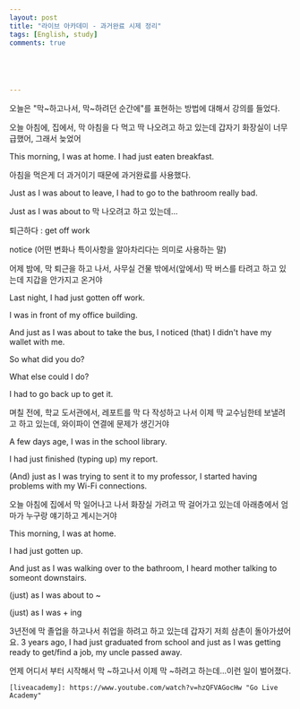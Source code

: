 ```yaml
---
layout: post
title: "라이브 아카데미 - 과거완료 시제 정리"
tags: [English, study]
comments: true





---
```


오늘은 "막~하고나서, 막~하려던 순간에"를 표현하는 방법에 대해서 강의를 들었다.

오늘 아침에, 집에서, 막 아침을 다 먹고 딱 나오려고 하고 있는데 갑자기 화장실이 너무 급했어, 그래서 늦었어

This morning, I was at home. I had just eaten breakfast.

아침을 먹은게 더 과거이기 때문에 과거완료를 사용했다.

Just as I was about to leave, I had to go to the bathroom really bad.

Just as I was about to 막 나오려고 하고 있는데...



퇴근하다 : get off work

notice (어떤 변화나 특이사항을 알아차리다는 의미로 사용하는 말)

어제 밤에, 막 퇴근을 하고 나서, 사무실 건물 밖에서(앞에서) 딱 버스를 타려고 하고 있는데 지갑을 안가지고 온거야

Last night, I had just gotten off work.

I was in front of my office building.

And just as I was about to take the bus, I noticed (that) I didn't have my wallet with me.



So what did you do? 

What else could I do?

I had to go back up to get it.



며칠 전에, 학교 도서관에서, 레포트를 막 다 작성하고 나서 이제 딱 교수님한테 보낼려고 하고 있는데, 와이파이 연결에 문제가 생긴거야

A few days age, I was in the school library.

I had just finished (typing up) my report.

(And) just as I was trying to sent it to my professor, I started having problems with my Wi-Fi connections.



오늘 아침에 집에서 막 일어나고 나서 화장실 가려고 딱 걸어가고 있는데 아래층에서 엄마가 누구랑 얘기하고 계시는거야

This morning, I was at home.

I had just gotten up.

And just as I was walking over to the bathroom, I heard mother talking to someont downstairs.

(just) as I was about to ~

(just) as I was + ing



3년전에 막 졸업을 하고나서 취업을 하려고 하고 있는데 갑자기 저희 삼촌이 돌아가셨어요. 
3 years ago, I had just graduated from school and just as I was getting ready to get/find a job, my uncle passed away.



언제 어디서 부터 시작해서 막 ~하고나서 이제 막 ~하려고 하는데...이런 일이 벌어졌다.

```
[liveacademy]: https://www.youtube.com/watch?v=hzQFVAGocHw "Go Live Academy"
```

